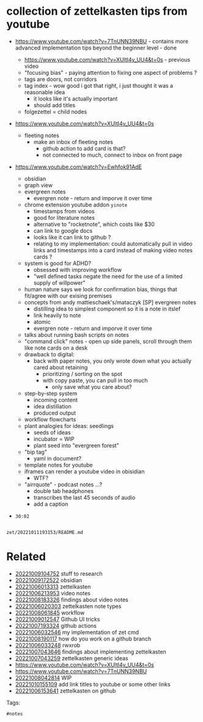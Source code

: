 # collection of zettelkasten tips from youtube

- https://www.youtube.com/watch?v=7TnUNN39NBU - contains more advanced implementation tips beyond the beginner level - done
  - https://www.youtube.com/watch?v=XUltI4v_UU4&t=0s - previous video
  - "focusing bias" - paying attention to fixing one aspect of problems ?
  - tags are doors, not corridors
  - tag index - wow good i got that right, i just thought it was a reasonable idea
    - it looks like it's actually important
    - should add titles
  - folgezettel = child nodes

- https://www.youtube.com/watch?v=XUltI4v_UU4&t=0s
  - fleeting notes
    - make an inbox of fleeting notes
      - github action to add card is that?
      - not connected to much, connect to inbox on front page

- https://www.youtube.com/watch?v=Ewhfok91AdE
  - obsidian
  - graph view
  - evergreen notes
    - evergren note - return and imporve it over time
  - chrome extension youtube addon `yinote`
    - timestamps from videos
    - good for literature notes
    - alternative to "rocketnote", which costs like $30
    - can link to google docs
    - looks like it can link to github ?
    - relating to my implementation: could automatically pull in video links and timestamps into a card instead of making video notes cards ?
  - system is good for ADHD?
    - obsessed with improving workflow
    - "well defined tasks negate the need for the use of a limited supply of willpower"
  - human nature says we look for confirmation bias, things that fit/agree with our exising premises
  - concepts from andy mattieschaek's/mataczyk [SP] evergreen notes
    - distilling idea to simplest component so it is a note in itslef
    - link heavily to note
    - atomic
    - evergren note - return and imporve it over time
  - talks about running bash scripts on notes
  - "command click" notes - open up side panels, scroll through them like note cards on a desk
  - drawback to digital:
    - back with paper notes, you only wrote down what you actually cared about retaining
      - prioritizing / sorting on the spot
      - with copy paste, you can pull in too much
        - only save what you care about?
  - step-by-step system
    - incoming content
    - idea distillation
    - produced output
  - workflow flowcharts
  - plant analogies for ideas: seedlings
    - seeds of ideas
    - incubator = WIP
    - plant seed into "evergreen forest"
  - "bip tag"
    - yaml in document?
  - template notes for youtube
  - iframes can render a youtube video in obisidian
    - WTF?
  - "airrquote" - podcast notes ...?
    - double tab headphones
    - transcribes the last 45 seconds of audio
    - add a caption
- `30:02`

```
```

` zet/20221011193153/README.md `

# Related

- [20221009104752](/zet/20221009104752/README.md) stuff to research
- [20221009172522](/zet/20221009172522/README.md) obsidian
- [20221006013313](/zet/20221006013313/README.md) zettelkasten
- [20221006213953](/zet/20221006213953/README.md) video notes
- [20221008183326](/zet/20221008183326/README.md) findings about video notes
- [20221006020303](/zet/20221006020303/README.md) zettelkasten note types
- [20221008061845](/zet/20221008061845/README.md) workflow
- [20221009012547](/zet/20221009012547/README.md) Github UI tricks
- [20221007193324](/zet/20221007193324/README.md) github actions
- [20221006032546](/zet/20221006032546/README.md) my implementation of zet cmd
- [20221008190117](/zet/20221008190117/README.md) how do you work on a github branch
- [20221006033248](/zet/20221006033248/README.md) rwxrob
- [20221007043646](/zet/20221007043646/README.md) findings about implementing zettelkasten
- [20221007043259](/zet/20221007043259/README.md) zettelkasten generic ideas
- https://www.youtube.com/watch?v=XUltI4v_UU4&t=0s
- https://www.youtube.com/watch?v=7TnUNN39NBU
- [20221008042814](/zet/20221008042814/README.md) WIP
- [20221010155109](/zet/20221010155109/README.md) add link titles to youtube or some other links
- [20221006153641](/zet/20221006153641/README.md) zettelkasten on github

Tags:

    #notes
